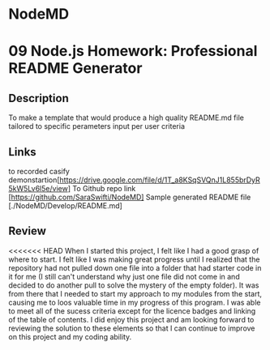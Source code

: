 # NodeMD
# 09 Node.js Homework: Professional README Generator

## Description
To make a template that would produce a high quality README.md file tailored to specific perameters input per user criteria

## Links
to recorded casify demonstartion[https://drive.google.com/file/d/1T_a8KSqSVQnJ1L855brDyR5kW5Lv6l5e/view]
To Github repo link [https://github.com/SaraSwifti/NodeMD]
Sample generated README file [./NodeMD/Develop/README.md]

## Review
<<<<<<< HEAD
When I started this project, I felt like I had a good grasp of where to start. I felt like I was making great progress until I realized that the repository had not pulled down one file into a folder that had starter code in it for me (I still can't understand why just one file did not come in and decided to do another pull to solve the mystery of the empty folder). It was from there that I needed to start my approach to my modules from the start, causing me to loos valuable time in my progress of this program. I was able to meet all of the sucess criteria except for the licence badges and linking of the table of contents. I did enjoy this project and am looking forward to reviewing the solution to these elements so that I can continue to improve on this project and my coding ability. 
